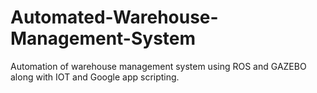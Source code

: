 # Automated-Warehouse-Management-System
Automation of warehouse management system using ROS and GAZEBO along with IOT and Google app scripting.
